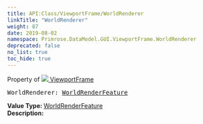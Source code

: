 ```yaml
---
title: API:Class/ViewportFrame/WorldRenderer
linkTitle: "WorldRenderer"
weight: 87
date: 2019-08-02
namespace: Primrose.DataModel.GUI.ViewportFrame.WorldRenderer
deprecated: false
no_list: true
toc_hide: true
---
```

Property of <a href="/docs/api-reference/Class/ViewportFrame"><img src="/icons/silk/frame.png"/>&nbsp;ViewportFrame</a>
<pre class="method-declaration">
WorldRenderer: <a class="type" href="/docs/api-reference/Misc/WorldRenderFeature">WorldRenderFeature</a></pre>
<b>Value Type: </b>
<a class="type" href="/docs/api-reference/Misc/WorldRenderFeature">WorldRenderFeature</a>
<br/>
<b>Description: </b>